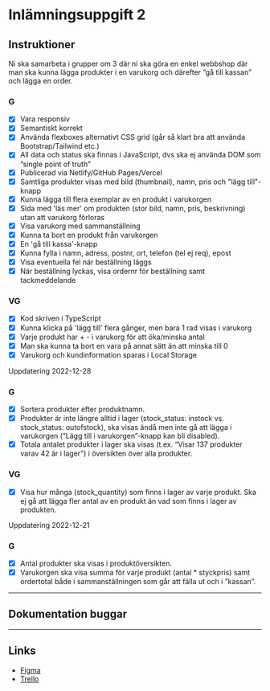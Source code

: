 # Inlämningsuppgift 2 

## Instruktioner
Ni ska samarbeta i grupper om 3 där ni ska göra en enkel webbshop där man ska kunna lägga produkter i en varukorg och därefter ”gå till kassan” och lägga en order.

### G 
- [x] Vara responsiv
- [x] Semantiskt korrekt
- [x] Använda flexboxes alternativt CSS grid (går så klart bra att använda Bootstrap/Tailwind etc.)
- [x] All data och status ska finnas i JavaScript, dvs ska ej använda DOM som ”single point of truth”
- [x] Publicerad via Netlify/GitHub Pages/Vercel
- [x] Samtliga produkter visas med bild (thumbnail), namn, pris och "lägg till"-knapp
- [x] Kunna lägga till flera exemplar av en produkt i varukorgen
- [x] Sida med 'läs mer' om produkten (stor bild, namn, pris, beskrivning) utan att varukorg förloras
- [x] Visa varukorg med sammanställning
- [x] Kunna ta bort en produkt från varukorgen 
- [x] En 'gå till kassa'-knapp
- [x] Kunna fylla i namn, adress, postnr, ort, telefon (tel ej req), epost
- [x] Visa eventuella fel när beställning läggs
- [x] När beställning lyckas, visa ordernr för beställning samt tackmeddelande

### VG 
- [x] Kod skriven i TypeScript
- [x] Kunna klicka på 'lägg till' flera gånger, men bara 1 rad visas i varukorg
- [x] Varje produkt har  + -  i varukorg för att öka/minska antal
- [x] Man ska kunna ta bort en vara på annat sätt än att minska till 0 
- [x] Varukorg och kundinformation sparas i Local Storage

Uppdatering 2022-12-28
### G 
- [x] Sortera produkter efter produktnamn.
- [x] Produkter är inte längre alltid i lager (stock_status: instock vs. stock_status: outofstock), ska visas ändå men inte gå att lägga i varukorgen (“Lägg till i varukorgen”-knapp kan bli disabled).
- [x] Totala antalet produkter i lager ska visas (t.ex. “Visar 137 produkter varav 42 är i lager”) i översikten över alla produkter.

### VG 
- [x] Visa hur många (stock_quantity) som finns i lager av varje produkt. Ska ej gå att lägga fler antal av en produkt än vad som finns i lager av produkten.

Uppdatering 2022-12-21
### G 
- [x] Antal produkter ska visas i produktöversikten.
- [x] Varukorgen ska visa summa för varje produkt (antal * styckpris) samt ordertotal både i sammanställningen som går att fälla ut och i ”kassan”.

---
## Dokumentation buggar

---
## Links 
- [Figma](https://www.figma.com/team_invite/redeem/k9Suf5Dh06lWW6c343VTVo) 
- [Trello](https://trello.com/invite/b/HDwTnRm8/ATTIcdaf93fca38400346eb3fc1b709cf8ffDEE5AB97/hockey-baby)

